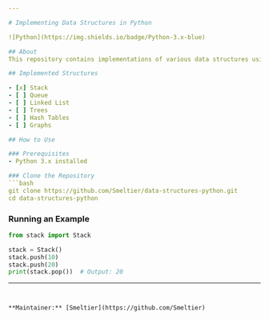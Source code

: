 ```yaml
---

# Implementing Data Structures in Python

![Python](https://img.shields.io/badge/Python-3.x-blue)

## About
This repository contains implementations of various data structures using Python. The goal is to learn, practice, and demonstrate the functionality of these fundamental structures for algorithms and computer science.

## Implemented Structures

- [x] Stack
- [ ] Queue
- [ ] Linked List
- [ ] Trees
- [ ] Hash Tables
- [ ] Graphs

## How to Use

### Prerequisites
- Python 3.x installed

### Clone the Repository
```bash
git clone https://github.com/Smeltier/data-structures-python.git
cd data-structures-python
```

### Running an Example
```python
from stack import Stack

stack = Stack()
stack.push(10)
stack.push(20)
print(stack.pop())  # Output: 20
```

---
```


**Maintainer:** [Smeltier](https://github.com/Smeltier)
